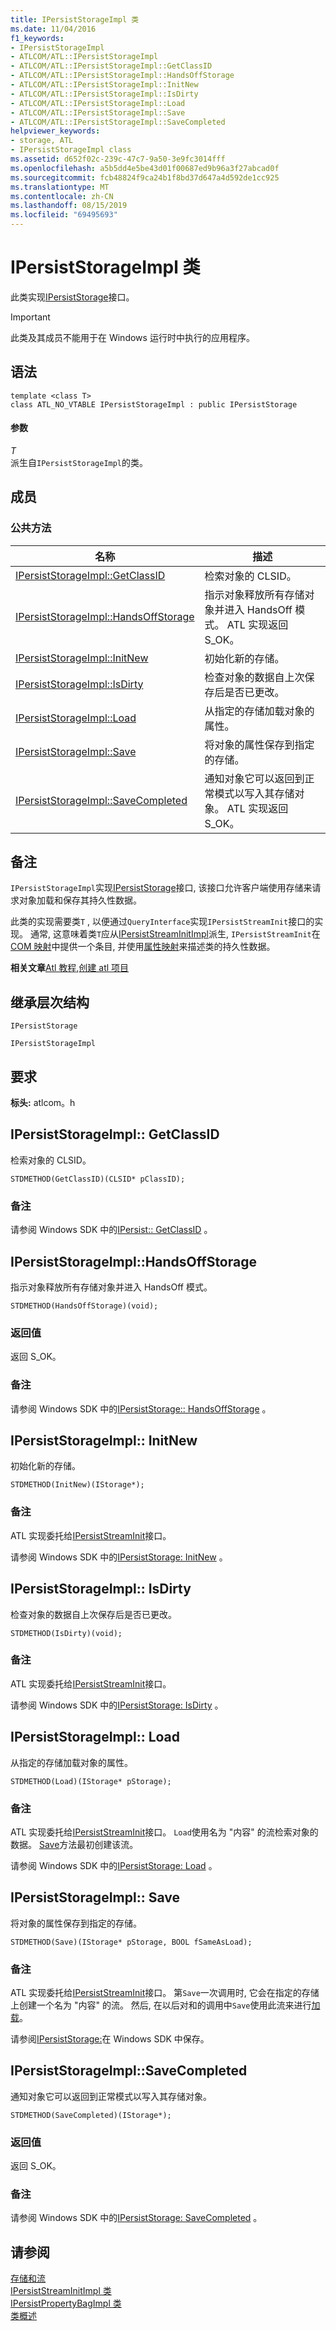 ```yaml
---
title: IPersistStorageImpl 类
ms.date: 11/04/2016
f1_keywords:
- IPersistStorageImpl
- ATLCOM/ATL::IPersistStorageImpl
- ATLCOM/ATL::IPersistStorageImpl::GetClassID
- ATLCOM/ATL::IPersistStorageImpl::HandsOffStorage
- ATLCOM/ATL::IPersistStorageImpl::InitNew
- ATLCOM/ATL::IPersistStorageImpl::IsDirty
- ATLCOM/ATL::IPersistStorageImpl::Load
- ATLCOM/ATL::IPersistStorageImpl::Save
- ATLCOM/ATL::IPersistStorageImpl::SaveCompleted
helpviewer_keywords:
- storage, ATL
- IPersistStorageImpl class
ms.assetid: d652f02c-239c-47c7-9a50-3e9fc3014fff
ms.openlocfilehash: a5b5dd4e5be43d01f00687ed9b96a3f27abcad0f
ms.sourcegitcommit: fcb48824f9ca24b1f8bd37d647a4d592de1cc925
ms.translationtype: MT
ms.contentlocale: zh-CN
ms.lasthandoff: 08/15/2019
ms.locfileid: "69495693"
---
```

# <a name="ipersiststorageimpl-class"></a>IPersistStorageImpl 类

此类实现[IPersistStorage](/windows/win32/api/objidl/nn-objidl-ipersiststorage)接口。

> [!IMPORTANT]
>  此类及其成员不能用于在 Windows 运行时中执行的应用程序。

## <a name="syntax"></a>语法

```
template <class T>
class ATL_NO_VTABLE IPersistStorageImpl : public IPersistStorage
```

#### <a name="parameters"></a>参数

*T*<br/>
派生自`IPersistStorageImpl`的类。

## <a name="members"></a>成员

### <a name="public-methods"></a>公共方法

|名称|描述|
|----------|-----------------|
|[IPersistStorageImpl::GetClassID](#getclassid)|检索对象的 CLSID。|
|[IPersistStorageImpl::HandsOffStorage](#handsoffstorage)|指示对象释放所有存储对象并进入 HandsOff 模式。 ATL 实现返回 S_OK。|
|[IPersistStorageImpl::InitNew](#initnew)|初始化新的存储。|
|[IPersistStorageImpl::IsDirty](#isdirty)|检查对象的数据自上次保存后是否已更改。|
|[IPersistStorageImpl::Load](#load)|从指定的存储加载对象的属性。|
|[IPersistStorageImpl::Save](#save)|将对象的属性保存到指定的存储。|
|[IPersistStorageImpl::SaveCompleted](#savecompleted)|通知对象它可以返回到正常模式以写入其存储对象。 ATL 实现返回 S_OK。|

## <a name="remarks"></a>备注

`IPersistStorageImpl`实现[IPersistStorage](/windows/win32/api/objidl/nn-objidl-ipersiststorage)接口, 该接口允许客户端使用存储来请求对象加载和保存其持久性数据。

此类的实现需要类`T` , 以便通过`QueryInterface`实现`IPersistStreamInit`接口的实现。 通常, 这意味着类`T`应从[IPersistStreamInitImpl](../../atl/reference/ipersiststreaminitimpl-class.md)派生, `IPersistStreamInit`在[COM 映射](com-map-macros.md)中提供一个条目, 并使用[属性映射](property-map-macros.md)来描述类的持久性数据。

**相关文章**[Atl 教程](../../atl/active-template-library-atl-tutorial.md),[创建 atl 项目](../../atl/reference/creating-an-atl-project.md)

## <a name="inheritance-hierarchy"></a>继承层次结构

`IPersistStorage`

`IPersistStorageImpl`

## <a name="requirements"></a>要求

**标头:** atlcom。h

##  <a name="getclassid"></a>IPersistStorageImpl:: GetClassID

检索对象的 CLSID。

```
STDMETHOD(GetClassID)(CLSID* pClassID);
```

### <a name="remarks"></a>备注

请参阅 Windows SDK 中的[IPersist:: GetClassID](/windows/win32/api/objidl/nf-objidl-ipersist-getclassid) 。

##  <a name="handsoffstorage"></a>IPersistStorageImpl::HandsOffStorage

指示对象释放所有存储对象并进入 HandsOff 模式。

```
STDMETHOD(HandsOffStorage)(void);
```

### <a name="return-value"></a>返回值

返回 S_OK。

### <a name="remarks"></a>备注

请参阅 Windows SDK 中的[IPersistStorage:: HandsOffStorage](/windows/win32/api/objidl/nf-objidl-ipersiststorage-handsoffstorage) 。

##  <a name="initnew"></a>IPersistStorageImpl:: InitNew

初始化新的存储。

```
STDMETHOD(InitNew)(IStorage*);
```

### <a name="remarks"></a>备注

ATL 实现委托给[IPersistStreamInit](/windows/win32/api/ocidl/nn-ocidl-ipersiststreaminit)接口。

请参阅 Windows SDK 中的[IPersistStorage: InitNew](/windows/win32/api/objidl/nf-objidl-ipersiststorage-initnew) 。

##  <a name="isdirty"></a>IPersistStorageImpl:: IsDirty

检查对象的数据自上次保存后是否已更改。

```
STDMETHOD(IsDirty)(void);
```

### <a name="remarks"></a>备注

ATL 实现委托给[IPersistStreamInit](/windows/win32/api/ocidl/nn-ocidl-ipersiststreaminit)接口。

请参阅 Windows SDK 中的[IPersistStorage: IsDirty](/windows/win32/api/objidl/nf-objidl-ipersiststorage-isdirty) 。

##  <a name="load"></a>IPersistStorageImpl:: Load

从指定的存储加载对象的属性。

```
STDMETHOD(Load)(IStorage* pStorage);
```

### <a name="remarks"></a>备注

ATL 实现委托给[IPersistStreamInit](/windows/win32/api/ocidl/nn-ocidl-ipersiststreaminit)接口。 `Load`使用名为 "内容" 的流检索对象的数据。 [Save](#save)方法最初创建该流。

请参阅 Windows SDK 中的[IPersistStorage: Load](/windows/win32/api/objidl/nf-objidl-ipersiststorage-load) 。

##  <a name="save"></a>IPersistStorageImpl:: Save

将对象的属性保存到指定的存储。

```
STDMETHOD(Save)(IStorage* pStorage, BOOL fSameAsLoad);
```

### <a name="remarks"></a>备注

ATL 实现委托给[IPersistStreamInit](/windows/win32/api/ocidl/nn-ocidl-ipersiststreaminit)接口。 第`Save`一次调用时, 它会在指定的存储上创建一个名为 "内容" 的流。 然后, 在以后对和的调用中`Save`使用此流来进行[加载](#load)。

请参阅[IPersistStorage:](/windows/win32/api/objidl/nf-objidl-ipersiststorage-save)在 Windows SDK 中保存。

##  <a name="savecompleted"></a>IPersistStorageImpl::SaveCompleted

通知对象它可以返回到正常模式以写入其存储对象。

```
STDMETHOD(SaveCompleted)(IStorage*);
```

### <a name="return-value"></a>返回值

返回 S_OK。

### <a name="remarks"></a>备注

请参阅 Windows SDK 中的[IPersistStorage: SaveCompleted](/windows/win32/api/objidl/nf-objidl-ipersiststorage-savecompleted) 。

## <a name="see-also"></a>请参阅

[存储和流](/windows/win32/Stg/storages-and-streams)<br/>
[IPersistStreamInitImpl 类](../../atl/reference/ipersiststreaminitimpl-class.md)<br/>
[IPersistPropertyBagImpl 类](../../atl/reference/ipersistpropertybagimpl-class.md)<br/>
[类概述](../../atl/atl-class-overview.md)
